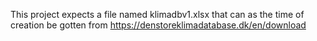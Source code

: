 This project expects a file named klimadbv1.xlsx that can as the time of creation be gotten from https://denstoreklimadatabase.dk/en/download
